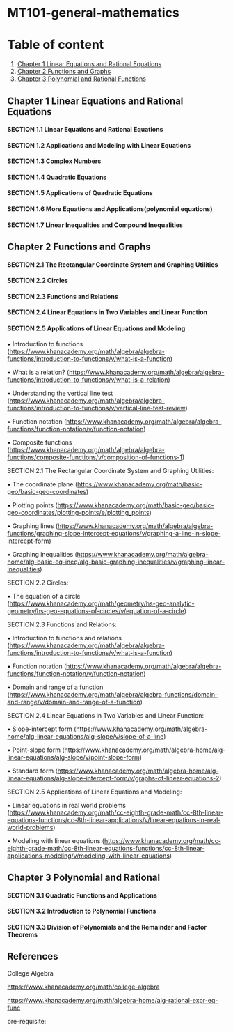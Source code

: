 # MT101-general-mathematics


# Table of content 

1. [Chapter 1 Linear Equations and Rational Equations](#Chapter-1-Linear-Equations-and-Rational-Equations)
2. [Chapter 2 Functions and Graphs](#Chapter-2-Functions-and-Graphs)
3. [Chapter 3 Polynomial and Rational Functions](#Chapter-3-Polynomial-and-Rational-Functions)

## Chapter 1 Linear Equations and Rational Equations

#### SECTION 1.1 Linear Equations and Rational Equations




#### SECTION 1.2 Applications and Modeling with Linear Equations


#### SECTION 1.3 Complex Numbers




#### SECTION 1.4 Quadratic Equations


#### SECTION 1.5 Applications of Quadratic Equations


#### SECTION 1.6 More Equations and Applications(polynomial equations)


#### SECTION 1.7 Linear Inequalities and Compound Inequalities

## Chapter 2 Functions and Graphs


#### SECTION 2.1 The Rectangular Coordinate System and Graphing Utilities
#### SECTION 2.2 Circles
#### SECTION 2.3 Functions and Relations
#### SECTION 2.4 Linear Equations in Two Variables and Linear Function

#### SECTION 2.5 Applications of Linear Equations and Modeling


• Introduction to functions (https://www.khanacademy.org/math/algebra/algebra-functions/introduction-to-functions/v/what-is-a-function)


• What is a relation? (https://www.khanacademy.org/math/algebra/algebra-functions/introduction-to-functions/v/what-is-a-relation)


• Understanding the vertical line test (https://www.khanacademy.org/math/algebra/algebra-functions/introduction-to-functions/v/vertical-line-test-review)


• Function notation (https://www.khanacademy.org/math/algebra/algebra-functions/function-notation/v/function-notation)


• Composite functions (https://www.khanacademy.org/math/algebra/algebra-functions/composite-functions/v/composition-of-functions-1)


SECTION 2.1 The Rectangular Coordinate System and Graphing Utilities:


• The coordinate plane (https://www.khanacademy.org/math/basic-geo/basic-geo-coordinates)


• Plotting points (https://www.khanacademy.org/math/basic-geo/basic-geo-coordinates/plotting-points/e/plotting_points)


• Graphing lines (https://www.khanacademy.org/math/algebra/algebra-functions/graphing-slope-intercept-equations/v/graphing-a-line-in-slope-intercept-form)


• Graphing inequalities (https://www.khanacademy.org/math/algebra-home/alg-basic-eq-ineq/alg-basic-graphing-inequalities/v/graphing-linear-inequalities)


SECTION 2.2 Circles:


• The equation of a circle (https://www.khanacademy.org/math/geometry/hs-geo-analytic-geometry/hs-geo-equations-of-circles/v/equation-of-a-circle)


SECTION 2.3 Functions and Relations:


• Introduction to functions and relations (https://www.khanacademy.org/math/algebra/algebra-functions/introduction-to-functions/v/what-is-a-function)


• Function notation (https://www.khanacademy.org/math/algebra/algebra-functions/function-notation/v/function-notation)


• Domain and range of a function (https://www.khanacademy.org/math/algebra/algebra-functions/domain-and-range/v/domain-and-range-of-a-function)


SECTION 2.4 Linear Equations in Two Variables and Linear Function:


• Slope-intercept form (https://www.khanacademy.org/math/algebra-home/alg-linear-equations/alg-slope/v/slope-of-a-line)


• Point-slope form (https://www.khanacademy.org/math/algebra-home/alg-linear-equations/alg-slope/v/point-slope-form)


• Standard form (https://www.khanacademy.org/math/algebra-home/alg-linear-equations/alg-slope-intercept-form/v/graphs-of-linear-equations-2)


SECTION 2.5 Applications of Linear Equations and Modeling:


• Linear equations in real world problems (https://www.khanacademy.org/math/cc-eighth-grade-math/cc-8th-linear-equations-functions/cc-8th-linear-applications/v/linear-equations-in-real-world-problems)


• Modeling with linear equations (https://www.khanacademy.org/math/cc-eighth-grade-math/cc-8th-linear-equations-functions/cc-8th-linear-applications-modeling/v/modeling-with-linear-equations)



## Chapter 3 Polynomial and Rational 

#### SECTION 3.1 Quadratic Functions and Applications

#### SECTION 3.2 Introduction to Polynomial Functions

#### SECTION 3.3 Division of Polynomials and the Remainder and Factor Theorems



## References

College Algebra <br>

https://www.khanacademy.org/math/college-algebra


https://www.khanacademy.org/math/algebra-home/alg-rational-expr-eq-func <br>


pre-requisite:



